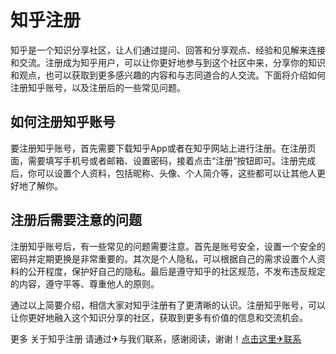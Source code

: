 # 知乎注册

知乎是一个知识分享社区，让人们通过提问、回答和分享观点、经验和见解来连接和交流。注册成为知乎用户，可以让你更好地参与到这个社区中来，分享你的知识和观点，也可以获取到更多感兴趣的内容和与志同道合的人交流。下面将介绍如何注册知乎账号，以及注册后的一些常见问题。

## 如何注册知乎账号

要注册知乎账号，首先需要下载知乎App或者在知乎网站上进行注册。在注册页面，需要填写手机号或者邮箱、设置密码，接着点击“注册”按钮即可。注册完成后，你可以设置个人资料，包括昵称、头像、个人简介等，这些都可以让其他人更好地了解你。

## 注册后需要注意的问题

注册知乎账号后，有一些常见的问题需要注意。首先是账号安全，设置一个安全的密码并定期更换是非常重要的。其次是个人隐私，可以根据自己的需求设置个人资料的公开程度，保护好自己的隐私。最后是遵守知乎的社区规范，不发布违反规定的内容，遵守平等、尊重他人的原则。

通过以上简要介绍，相信大家对知乎注册有了更清晰的认识。注册知乎账号，可以让你更好地融入这个知识分享的社区，获取到更多有价值的信息和交流机会。

更多 关于知乎注册 请通过✈与我们联系，感谢阅读，谢谢！[点击这里✈联系](https://t.me/pt99bot)